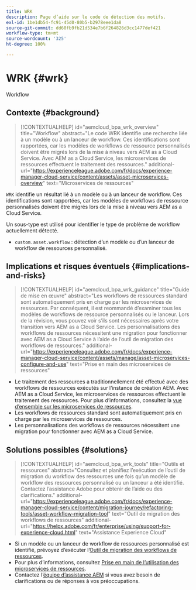 ```yaml
---
title: WRK
description: Page d’aide sur le code de détection des motifs.
exl-id: 1be1db54-fc91-45d0-80b5-b2978eee1da8
source-git-commit: dd60fb9fb21d534e7b6f264826d3cc1477def421
workflow-type: tm+mt
source-wordcount: '325'
ht-degree: 100%

---
```


# WRK {#wrk}

Workflow

## Contexte {#background}

>[!CONTEXTUALHELP]
>id="aemcloud_bpa_wrk_overview"
>title="Workflow"
>abstract="Le code WRK identifie une recherche liée à un modèle ou à un lanceur de workflow. Ces identifications sont rapportées, car les modèles de workflows de ressource personnalisés doivent être migrés lors de la mise à niveau vers AEM as a Cloud Service. Avec AEM as a Cloud Service, les microservices de ressources effectuent le traitement des ressources."
>additional-url="https://experienceleague.adobe.com/fr/docs/experience-manager-cloud-service/content/assets/asset-microservices-overview" text="Microservices de ressources"

`WRK` identifie un résultat lié à un modèle ou à un lanceur de workflow. Ces identifications sont rapportées, car les modèles de workflows de ressource personnalisés doivent être migrés lors de la mise à niveau vers AEM as a Cloud Service.

Un sous-type est utilisé pour identifier le type de problème de workflow actuellement détecté.

* `custom.asset.workflow` : détection d’un modèle ou d’un lanceur de workflow de ressources personnalisé.

## Implications et risques éventuels {#implications-and-risks}

>[!CONTEXTUALHELP]
>id="aemcloud_bpa_wrk_guidance"
>title="Guide de mise en œuvre"
>abstract="Les workflows de ressources standard sont automatiquement pris en charge par les microservices de ressources. Par conséquent, il est reommandé d’examiner tous les modèles de workflows de ressource personnalisés ou le lanceur. Lors de la révision, vous pouvez voir s’ils sont nécessaires après votre transition vers AEM as a Cloud Service. Les personnalisations des workflows de ressources nécessitent une migration pour fonctionner avec AEM as a Cloud Service à l’aide de l’outil de migration des workflows de ressources."
>additional-url="https://experienceleague.adobe.com/fr/docs/experience-manager-cloud-service/content/assets/manage/asset-microservices-configure-and-use" text="Prise en main des microservices de ressources"

* Le traitement des ressources a traditionnellement été effectué avec des workflows de ressources exécutés sur l’instance de création AEM. Avec AEM as a Cloud Service, les microservices de ressources effectuent le traitement des ressources. Pour plus d’informations, consultez la [vue d’ensemble sur les microservices de ressources](https://experienceleague.adobe.com/fr/docs/experience-manager-cloud-service/content/assets/asset-microservices-overview).
* Les workflows de ressources standard sont automatiquement pris en charge par les microservices de ressources.
* Les personnalisations des workflows de ressources nécessitent une migration pour fonctionner avec AEM as a Cloud Service.

## Solutions possibles {#solutions}

>[!CONTEXTUALHELP]
>id="aemcloud_bpa_wrk_tools"
>title="Outils et ressources"
>abstract="Consultez et planifiez l’exécution de l’outil de migration du workflow des ressources une fois qu’un modèle de workflow des ressources personnalisé ou un lanceur a été identifié. Contactez l’assistance Adobe pour obtenir de l’aide ou des clarifications."
>additional-url="https://experienceleague.adobe.com/fr/docs/experience-manager-cloud-service/content/migration-journey/refactoring-tools/asset-workflow-migration-tool" text="Outil de migration des workflows de ressources"
>additional-url="https://helpx.adobe.com/fr/enterprise/using/support-for-experience-cloud.html" text="Assistance Experience Cloud"

* Si un modèle ou un lanceur de workflow de ressources personnalisé est identifié, prévoyez d’exécuter l’[Outil de migration des workflows de ressources](https://experienceleague.adobe.com/fr/docs/experience-manager-cloud-service/content/migration-journey/refactoring-tools/asset-workflow-migration-tool).
* Pour plus d’informations, consultez [Prise en main de l’utilisation des microservices de ressources](https://experienceleague.adobe.com/fr/docs/experience-manager-cloud-service/content/assets/manage/asset-microservices-configure-and-use).
* Contactez l’[équipe d’assistance AEM](https://helpx.adobe.com/fr/enterprise/using/support-for-experience-cloud.html) si vous avez besoin de clarifications ou de réponses à vos préoccupations.
